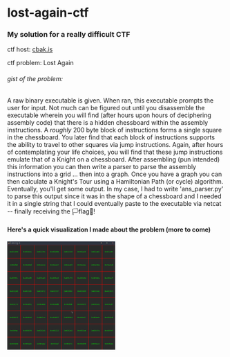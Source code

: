 # lost-again-ctf

### My solution for a **really difficult** CTF

ctf host: [cbak.is](www.cbak.is)

ctf problem: Lost Again

###### gist of the problem:
A raw binary executable is given. When ran, this executable prompts the user for input. Not much can be figured out until you disassemble the executable wherein you will find (after hours upon hours of deciphering assembly code) that there is a hidden chessboard within the assembly instructions. A *roughly* 200 byte block of instructions forms a single square in the chessboard. You later find that each block of instructions supports the ability to travel to other squares via jump instructions. Again, after hours of contemplating your life choices, you will find that these jump instructions emulate that of a Knight on a chessboard. After assembling (pun intended) this information you can then write a parser to parse the assembly instructions into a grid ... then into a graph. Once you have a graph you can then calculate a Knight's Tour using a Hamiltonian Path (or cycle) algorithm. Eventually, you'll get some output. In my case, I had to write 'ans_parser.py' to parse this output since it was in the shape of a chessboard and I needed it in a single string that I could eventually paste to the executable via netcat -- finally receiving the 🏳flag🚩!

#### Here's a quick visualization I made about the problem (more to come)
<img src="./media/show1.gif" width="250" height="250"/>
